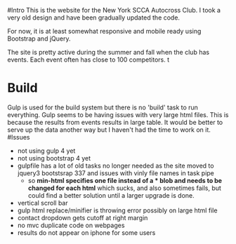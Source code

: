 #Intro
This is the website for the New York SCCA Autocross Club.  I took a very old design and have been gradually updated the code.

For now, it is at least somewhat responsive and mobile ready using Bootstrap and jQuery.

The site is pretty active during the summer and fall when the club has events. Each event often has close to 100 competitors.
t
# Build
Gulp is used for the build system but there is no 'build' task to run everything.  Gulp seems to be having issues with very large html files.  This is because the results from events results in large table.  It would be better to serve up the data another way but I haven't had the time to work on it.
#Issues
- not using gulp 4 yet 
- not using bootstrap 4 yet
- gulpfile has a lot of old tasks no longer needed as the site moved to jquery3 bootstsrap 337 and issues with vinly file names in task pipe
    * so **min-html specifies one file instead of a * blob and needs to be changed for each html** which sucks, and also sometimes fails, but could find a better solution until a larger upgrade is done.  
- vertical scroll bar 
- gulp html replace/minifier is throwing error possibly on large html file
- contact dropdown gets cutoff at right margin
- no mvc duplicate code on webpages
- results do not appear on iphone for some users